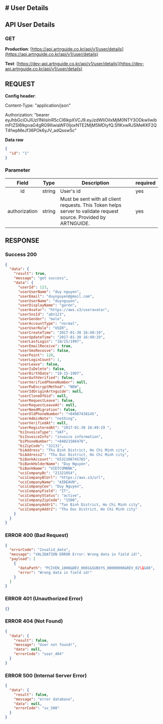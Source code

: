 ## # **User Details**

## **API User Details**

### **GET**

**Production**: [https://api.artnguide.co.kr/api/v1/user/details](https://api.artnguide.co.kr/api/v1/user/details)

**Test**: [https://dev-api.artnguide.co.kr/api/v1/user/details](https://dev-api.artnguide.co.kr/api/v1/user/details)

## **REQUEST**

**Config header**:

Content-Type: "application/json"

Authorization: "bearer eyJhbGciOiJIUzI1NiIsInR5cCI6IkpXVCJ9.eyJzdWIiOiIxMjM0NTY3ODkwIiwibmFtZSI6IkpvaG4gRG9lIiwiaWF0IjoxNTE2MjM5MDIyfQ.SflKxwRJSMeKKF2QT4fwpMeJf36POk6yJV_adQssw5c"

**Data raw**

```json
{
  "id": "1"
}
```

### **Parameter**

|     Field     | Type   | Description                                                                                                       | required |
| :-----------: | ------ | ----------------------------------------------------------------------------------------------------------------- | -------- |
|      id       | string | User's id                                                                                                         | yes      |
| authorization | string | Must be sent with all client requests. This Token helps server to validate request source. Provided by ARTNGUIDE. | yes      |

## **RESPONSE**

### **Success 200**

```json
{
  "data": {
    "result": true,
    "message": "get success",
    "data": {
      "userId": 123,
      "userUserName": "duy nguyen",
      "userEmail": "duynguyen@gmail.com",
      "userUserName": "duynguyen",
      "userDisplayName": "garen",
      "userAvatar": "https://aws.s3/useravatar",
      "userSnsId": "abn123",
      "userGender": "male",
      "userAccountType": "normal",
      "userUserRole": "USER",
      "userCreateTime": "2017-01-30 16:49:19",
      "userUpdateTime": "2017-01-30 16:49:19",
      "userLastLogin": "10/15/1997",
      "userEmailReceive": true,
      "userSmsReceive": false,
      "userPoint": 120,
      "userLoginCount": 1,
      "userLeave": false,
      "userIsDelete": false,
      "userBirthDate": "10-15-1997",
      "userAuthVerified": false,
      "userVerifiedPhoneNumber": null,
      "userPwEncryptMethod": "NEW",
      "userIdOriginArtnguide": null,
      "userCloneOfUid": null,
      "userRequestLeave": false,
      "userRequestLeaveAt": null,
      "userNeedMigration": false,
      "userOldPhoneNumber": "+84987438145",
      "userAdminNote": "nothing",
      "userVerifiedAt": null,
      "userRegisteredAt": "2017-01-30 16:49:19 ",
      "biInvoiceType": "VAT",
      "biInvoiceInfo": "invoice information",
      "biPhoneNumber": "+84021566478",
      "biZipCode": "32131",
      "biAddress": "Thu Binh District, Ho Chi Minh city",
      "biAddress2": "Thu Duc District, Ho Chi Minh city",
      "biBankAccount": "6532108745765",
      "biBankHolderName": "Duy Nguyen",
      "biBankName": "VIETCOMBNK",
      "uciCompanyBc": "21321054",
      "uciCompanyBlUrl": "https://aws.s3/url",
      "uciCompanyName": "AIDEAVN",
      "uciCompanyCeo": "Duy Nguyen",
      "uciCompanyField": "IT",
      "uciCompanyStatus": "active",
      "uciCompanyZipCode": "1500",
      "uciCompanyAddr1": "Tan Binh District, Ho Chi Minh city",
      "uciCompanyAddr2": "Thu Duc District, Ho Chi Minh city"
    }
  }
}
```

### **ERROR 400 (Bad Request)**

```json
{
  "errorCode": "Invalid_data",
  "message": "VALIDATION ERROR Error: Wrong data in field id!",
  "payload": [
    {
      "dataPath": "PCIVEN_1000&DEV_0001&SUBSYS_00000000&REV_02\1&08",
      "error": "Wrong data in field id!"
    }
  ]
}
```

### **ERROR 401 (Unauthorized Error)**

```json
{}
```

### **ERROR 404 (Not Found)**

```json
{
  "data": {
    "result": false,
    "message": "User not found!",
    "data": null,
    "errorCode": "user_404"
  }
}
```

### **ERROR 500 (Internal Server Error)**

```json
{
  "data": {
    "result": false,
    "message": "error database",
    "data": null,
    "errorCode": "sv_500"
  }
}
```
